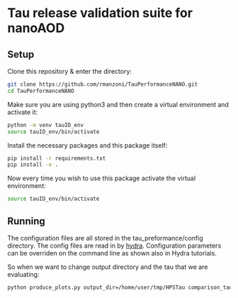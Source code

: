 # Tau release validation suite for nanoAOD

## Setup

Clone this repository & enter the directory:

```bash
git clone https://github.com/rmanzoni/TauPerformanceNANO.git
cd TauPerformanceNANO
```

Make sure you are using python3 and then create a virtual environment and activate it:
```bash
python -m venv tauID_env
source tauID_env/bin/activate
```

Install the necessary packages and this package itself:

```bash
pip install -r requirements.txt
pip install -e .
```


Now every time you wish to use this package activate the virtual environment:

```bash
source tauID_env/bin/activate
```

## Running

The configuration files are all stored in the tau_preformance/config directory. The config files are read in by [hydra](https://hydra.cc/docs/advanced/override_grammar/basic/). Configuration parameters can be overriden on the command line as shown also in Hydra tutorials.

So when we want to change output directory and the tau that we are evaluating:

```bash
python produce_plots.py output_dir=/home/user/tmp/HPSTau comparison_tau=Tau
```